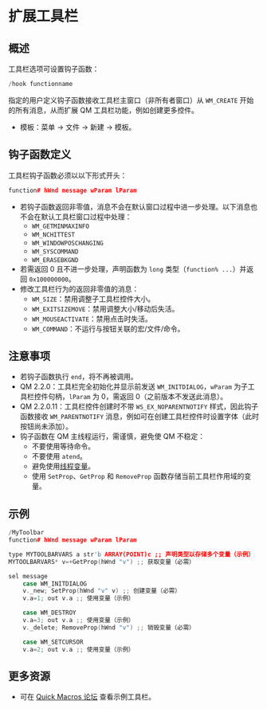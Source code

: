 # 扩展工具栏

## 概述
工具栏选项可设置钩子函数：
```cpp
/hook functionname
```

指定的用户定义钩子函数接收工具栏主窗口（非所有者窗口）从 `WM_CREATE` 开始的所有消息，从而扩展 QM 工具栏功能，例如创建更多控件。

- 模板：菜单 -> 文件 -> 新建 -> 模板。

## 钩子函数定义
工具栏钩子函数必须以以下形式开头：
```cpp
function# hWnd message wParam lParam
```

- 若钩子函数返回非零值，消息不会在默认窗口过程中进一步处理。以下消息也不会在默认工具栏窗口过程中处理：
  - `WM_GETMINMAXINFO`
  - `WM_NCHITTEST`
  - `WM_WINDOWPOSCHANGING`
  - `WM_SYSCOMMAND`
  - `WM_ERASEBKGND`
- 若需返回 0 且不进一步处理，声明函数为 `long` 类型（`function% ...`）并返回 `0x100000000`。
- 修改工具栏行为的返回非零值的消息：
  - `WM_SIZE`：禁用调整子工具栏控件大小。
  - `WM_EXITSIZEMOVE`：禁用调整大小/移动后失活。
  - `WM_MOUSEACTIVATE`：禁用点击时失活。
  - `WM_COMMAND`：不运行与按钮关联的宏/文件/命令。

## 注意事项
- 若钩子函数执行 `end`，将不再被调用。
- QM 2.2.0：工具栏完全初始化并显示前发送 `WM_INITDIALOG`，`wParam` 为子工具栏控件句柄，`lParam` 为 0，需返回 0（之前版本不发送此消息）。
- QM 2.2.0.11：工具栏控件创建时不带 `WS_EX_NOPARENTNOTIFY` 样式，因此钩子函数接收 `WM_PARENTNOTIFY` 消息，例如可在创建工具栏控件时设置字体（此时按钮尚未添加）。
- 钩子函数在 QM 主线程运行，需谨慎，避免使 QM 不稳定：
  - 不要使用等待命令。
  - 不要使用 `atend`。
  - 避免使用[线程变量](../Other/IDP_THREADS.html)。
  - 使用 `SetProp`、`GetProp` 和 `RemoveProp` 函数存储当前工具栏作用域的变量。

## 示例
```cpp
/MyToolbar
function# hWnd message wParam lParam

type MYTOOLBARVARS a str'b ARRAY(POINT)c ;; 声明类型以存储多个变量（示例）
MYTOOLBARVARS* v=+GetProp(hWnd "v") ;; 获取变量（必需）

sel message
	case WM_INITDIALOG
	v._new; SetProp(hWnd "v" v) ;; 创建变量（必需）
	v.a=1; out v.a ;; 使用变量（示例）

	case WM_DESTROY
	v.a=3; out v.a ;; 使用变量（示例）
	v._delete; RemoveProp(hWnd "v") ;; 销毁变量（必需）

	case WM_SETCURSOR
	v.a=2; out v.a ;; 使用变量（示例）
```

## 更多资源
- 可在 [Quick Macros 论坛](http://www.quickmacros.com/forum/viewtopic.php?f=2&t=3368) 查看示例工具栏。